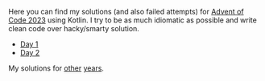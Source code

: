 Here you can find my solutions (and also failed attempts) for [Advent of Code 2023](https://adventofcode.com/2023/) using Kotlin. I try to be as much idiomatic as possible and write clean code over hacky/smarty solution.

* [Day 1](./src/main/kotlin/day01)
* [Day 2](./src/main/kotlin/day02)

My solutions for [other](https://github.com/JavierMF/AdventOfCode2022) [years](https://github.com/JavierMF/AdventOfCode2020).